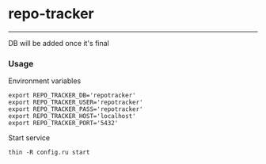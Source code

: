 # repo-tracker
------------
DB will be added once it's final

### Usage

Environment variables
```ssh
export REPO_TRACKER_DB='repotracker'
export REPO_TRACKER_USER='repotracker'
export REPO_TRACKER_PASS='repotracker'
export REPO_TRACKER_HOST='localhost'
export REPO_TRACKER_PORT='5432'
```

Start service
```
thin -R config.ru start
```
